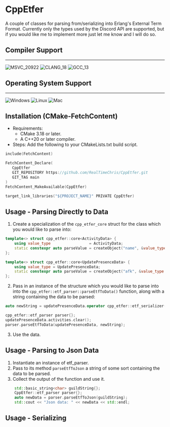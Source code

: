 # CppEtfer
A couple of classes for parsing from/serializing into Erlang's External Term Format. Currently only the types used by the Discord API are supported, but if you would like me to implement more just let me know and I will do so.

## Compiler Support
----
![MSVC_20922](https://img.shields.io/github/actions/workflow/status/RealTimeChris/CppEtfer/MSVC_2022-Windows.yml?style=plastic&logo=microsoft&logoColor=green&label=MSVC_2022&labelColor=pewter&color=blue)
![CLANG_18](https://img.shields.io/github/actions/workflow/status/RealTimeChris/CppEtfer/CLANG_18-Ubuntu.yml?style=plastic&logo=linux&logoColor=green&label=CLANG_18&labelColor=pewter&color=blue)
![GCC_13](https://img.shields.io/github/actions/workflow/status/RealTimeChris/CppEtfer/GCC_13-MacOS.yml?style=plastic&logo=apple&logoColor=green&label=GCC_13&labelColor=pewter&color=blue)

## Operating System Support
----
![Windows](https://img.shields.io/github/actions/workflow/status/RealTimeChris/CppEtfer/MSVC_2022-Windows.yml?style=plastic&logo=microsoft&logoColor=green&label=Windows&labelColor=pewter&color=blue)
![Linux](https://img.shields.io/github/actions/workflow/status/RealTimeChris/CppEtfer/CLANG_18-Ubuntu.yml?style=plastic&logo=linux&logoColor=green&label=Linux&labelColor=pewter&color=blue)
![Mac](https://img.shields.io/github/actions/workflow/status/RealTimeChris/CppEtfer/GCC_13-MacOS.yml?style=plastic&logo=apple&logoColor=green&label=MacOS&labelColor=pewter&color=blue)


## Installation (CMake-FetchContent)
- Requirements:
	- CMake 3.18 or later.
	- A C++20 or later compiler.
- Steps:   Add the following to your CMakeLists.txt build script.
```cpp
include(FetchContent)

FetchContent_Declare(
   CppEtfer
   GIT_REPOSITORY https://github.com/RealTimeChris/CppEtfer.git
   GIT_TAG main
)
FetchContent_MakeAvailable(CppEtfer)

target_link_libraries("${PROJECT_NAME}" PRIVATE CppEtfer)
```

## Usage - Parsing Directly to Data
1. Create a specialization of the `cpp_etfer_core` struct for the class which you would like to parse into:
```cpp
template<> struct cpp_etfer::core<ActivityData> {
	using value_type				 = ActivityData;
	static constexpr auto parseValue = createObject("name", &value_type::name, "type", &value_type::type, "state", &value_type::state);
};

template<> struct cpp_etfer::core<UpdatePresenceData> {
	using value_type = UpdatePresenceData;
	static constexpr auto parseValue = createObject("afk", &value_type::afk, "activities", &value_type::activities, "since", &value_type::since, "status", &value_type::statusReal);
};
```
2. Pass in an instance of the structure which you would like to parse into into the `cpp_etfer::etf_parser::parseEtfToData()` function, along with a string containing the data to be parsed:
```cpp
auto newString = updatePresenceData.operator cpp_etfer::etf_serializer().operator std::basic_string<uint8_t>();

cpp_etfer::etf_parser parser{};
updatePresenceData.activities.clear();
parser.parseEtfToData(updatePresenceData, newString);
```
3. Use the data.

## Usage - Parsing to Json Data
1. Instantiate an instance of etf_parser.
2. Pass to its method `parseEtfToJson` a string of some sort containing the data to be parsed.
3. Collect the output of the function and use it.
```cpp
	std::basic_string<char> guildString{};
	CppEtfer::etf_parser parser{};
	auto newData = parser.parseEtfToJson(guildString);
	std::cout << "Json data: " << newData << std::endl;
```

## Usage - Serializing
